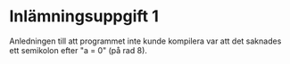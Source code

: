 # Inlämningsuppgift 1

Anledningen till att programmet inte kunde kompilera var att det saknades ett semikolon efter "a = 0" (på rad 8).
